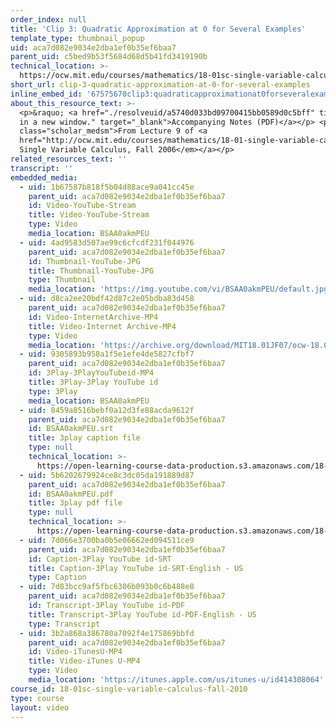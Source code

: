 ```yaml
---
order_index: null
title: 'Clip 3: Quadratic Approximation at 0 for Several Examples'
template_type: thumbnail_popup
uid: aca7d082e9034e2dba1ef0b35ef6baa7
parent_uid: c5bed9b53f5684d68d5b41fd3419190b
technical_location: >-
  https://ocw.mit.edu/courses/mathematics/18-01sc-single-variable-calculus-fall-2010/unit-2-applications-of-differentiation/part-a-approximation-and-curve-sketching/session-25-introduction-to-quadratic-appoximation/clip-3-quadratic-approximation-at-0-for-several-examples
short_url: clip-3-quadratic-approximation-at-0-for-several-examples
inline_embed_id: '67575670clip3:quadraticapproximationat0forseveralexamples21477400'
about_this_resource_text: >-
  <p>&raquo; <a href="./resolveuid/a5740d033bd09700415bb0589d0c5bff" title="Open
  in a new window." target="_blank">Accompanying Notes (PDF)</a></p> <p
  class="scholar_medsm">From Lecture 9 of <a
  href="http://ocw.mit.edu/courses/mathematics/18-01-single-variable-calculus-fall-2006/video-lectures/"><em>18.01
  Single Variable Calculus, Fall 2006</em></a></p>
related_resources_text: ''
transcript: ''
embedded_media:
  - uid: 1b67587b818f5b04d88ace9a041cc45e
    parent_uid: aca7d082e9034e2dba1ef0b35ef6baa7
    id: Video-YouTube-Stream
    title: Video-YouTube-Stream
    type: Video
    media_location: BSAA0akmPEU
  - uid: 4ad9583d507ae99c6cfcdf231f044976
    parent_uid: aca7d082e9034e2dba1ef0b35ef6baa7
    id: Thumbnail-YouTube-JPG
    title: Thumbnail-YouTube-JPG
    type: Thumbnail
    media_location: 'https://img.youtube.com/vi/BSAA0akmPEU/default.jpg'
  - uid: d8ca2ee20bdf42d87c2e05bdba83d458
    parent_uid: aca7d082e9034e2dba1ef0b35ef6baa7
    id: Video-InternetArchive-MP4
    title: Video-Internet Archive-MP4
    type: Video
    media_location: 'https://archive.org/download/MIT18.01JF07/ocw-18.01-f07-lec09_300k.mp4'
  - uid: 9305893b958a1f5e1efe4de5827cfbf7
    parent_uid: aca7d082e9034e2dba1ef0b35ef6baa7
    id: 3Play-3PlayYouTubeid-MP4
    title: 3Play-3Play YouTube id
    type: 3Play
    media_location: BSAA0akmPEU
  - uid: 8459a8516bebf0a12d3fe88acda9612f
    parent_uid: aca7d082e9034e2dba1ef0b35ef6baa7
    id: BSAA0akmPEU.srt
    title: 3play caption file
    type: null
    technical_location: >-
      https://open-learning-course-data-production.s3.amazonaws.com/18-01sc-single-variable-calculus-fall-2010/f25c90ec2ea21d9254fbff28dd6710b8_BSAA0akmPEU.srt
  - uid: 5b6202679924ce8c3dc05da191889d87
    parent_uid: aca7d082e9034e2dba1ef0b35ef6baa7
    id: BSAA0akmPEU.pdf
    title: 3play pdf file
    type: null
    technical_location: >-
      https://open-learning-course-data-production.s3.amazonaws.com/18-01sc-single-variable-calculus-fall-2010/307bdb599cbf1a8a3395c0d2a02ef337_BSAA0akmPEU.pdf
  - uid: 7d066e3700ba0b5e06662ed094511ce9
    parent_uid: aca7d082e9034e2dba1ef0b35ef6baa7
    id: Caption-3Play YouTube id-SRT
    title: Caption-3Play YouTube id-SRT-English - US
    type: Caption
  - uid: 7d83bcc9af5fbc6306b093b0c6b488e8
    parent_uid: aca7d082e9034e2dba1ef0b35ef6baa7
    id: Transcript-3Play YouTube id-PDF
    title: Transcript-3Play YouTube id-PDF-English - US
    type: Transcript
  - uid: 3b2a868a386780a7092f4e175869bbfd
    parent_uid: aca7d082e9034e2dba1ef0b35ef6baa7
    id: Video-iTunesU-MP4
    title: Video-iTunes U-MP4
    type: Video
    media_location: 'https://itunes.apple.com/us/itunes-u/id414308064'
course_id: 18-01sc-single-variable-calculus-fall-2010
type: course
layout: video
---
```

